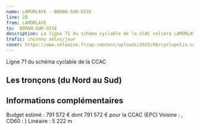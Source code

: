 ```yaml
---
name: LAMORLAYE - BORAN-SUR-OISE
line: 28
from: LAMORLAYE 
to:  BORAN-SUR-OISE 
description: La ligne 71 du schéma cyclable de la CCAC reliera LAMORLAYE  à BORAN-SUR-OISE 
trafic: inconnu vélos/jour
cover: https://www.velooise.fr/wp-content/uploads/2025/08/cyclopolis-ccac-71.jpg
---
```

Ligne 71 du schéma cyclable de la CCAC  
## Les tronçons (du Nord au Sud)

## Informations complémentaires

Budget estimé : 791 572 € dont 791 572 € pour la CCAC (EPCI Voisine : , CD60 : )
Linéaire : 5 222 m

